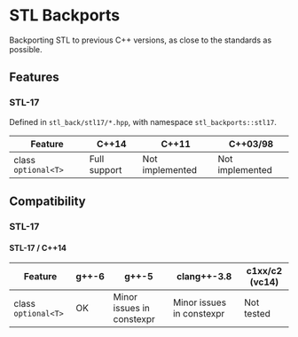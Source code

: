 # STL Backports
Backporting STL to previous C++ versions, as close to the standards as possible.

## Features

### STL-17

Defined in `stl_back/stl17/*.hpp`, with namespace `stl_backports::stl17`.

| Feature | C++14 | C++11 | C++03/98 |
| - | - | - | - |
| class `optional<T>` | Full support | Not implemented | Not implemented |

## Compatibility

### STL-17

#### STL-17 / C++14

| Feature | g++-6 | g++-5 | clang++-3.8 | c1xx/c2 (vc14) |
| - | - | - | - | - |
| class `optional<T>` | OK | Minor issues in constexpr | Minor issues in constexpr | Not tested |
